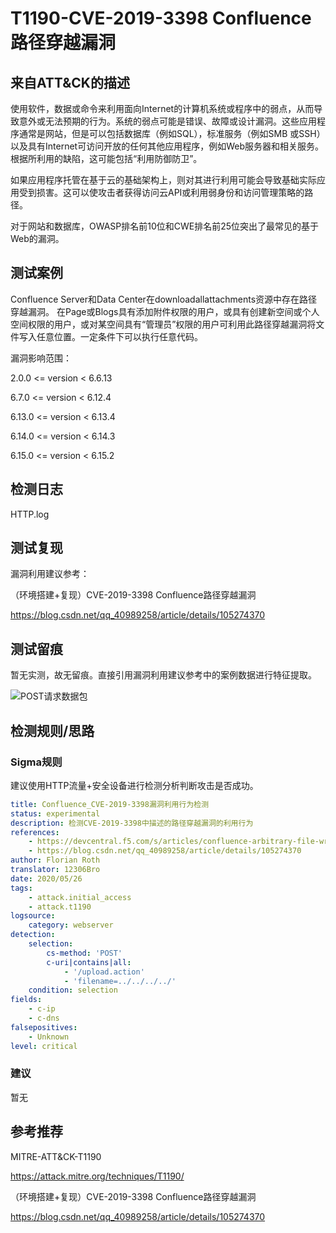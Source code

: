 # T1190-CVE-2019-3398 Confluence路径穿越漏洞

## 来自ATT&CK的描述

使用软件，数据或命令来利用面向Internet的计算机系统或程序中的弱点，从而导致意外或无法预期的行为。系统的弱点可能是错误、故障或设计漏洞。这些应用程序通常是网站，但是可以包括数据库（例如SQL），标准服务（例如SMB 或SSH）以及具有Internet可访问开放的任何其他应用程序，例如Web服务器和相关服务。根据所利用的缺陷，这可能包括“利用防御防卫”。

如果应用程序托管在基于云的基础架构上，则对其进行利用可能会导致基础实际应用受到损害。这可以使攻击者获得访问云API或利用弱身份和访问管理策略的路径。

对于网站和数据库，OWASP排名前10位和CWE排名前25位突出了最常见的基于Web的漏洞。

## 测试案例

Confluence Server和Data Center在downloadallattachments资源中存在路径穿越漏洞。 在Page或Blogs具有添加附件权限的用户，或具有创建新空间或个人空间权限的用户，或对某空间具有“管理员”权限的用户可利用此路径穿越漏洞将文件写入任意位置。一定条件下可以执行任意代码。

漏洞影响范围：

2.0.0 <= version < 6.6.13

6.7.0 <= version < 6.12.4

6.13.0 <= version < 6.13.4

6.14.0 <= version < 6.14.3

6.15.0 <= version < 6.15.2

## 检测日志

HTTP.log

## 测试复现

漏洞利用建议参考：

（环境搭建+复现）CVE-2019-3398 Confluence路径穿越漏洞

<https://blog.csdn.net/qq_40989258/article/details/105274370>

## 测试留痕

暂无实测，故无留痕。直接引用漏洞利用建议参考中的案例数据进行特征提取。

![POST请求数据包](https://img-blog.csdnimg.cn/20200402185139129.png?x-oss-process=image/watermark,type_ZmFuZ3poZW5naGVpdGk,shadow_10,text_aHR0cHM6Ly9ibG9nLmNzZG4ubmV0L3FxXzQwOTg5MjU4,size_16,color_FFFFFF,t_70)

## 检测规则/思路

### Sigma规则

建议使用HTTP流量+安全设备进行检测分析判断攻击是否成功。

```yml
title: Confluence_CVE-2019-3398漏洞利用行为检测
status: experimental
description: 检测CVE-2019-3398中描述的路径穿越漏洞的利用行为 
references:
    - https://devcentral.f5.com/s/articles/confluence-arbitrary-file-write-via-path-traversal-cve-2019-3398-34181
    - https://blog.csdn.net/qq_40989258/article/details/105274370
author: Florian Roth
translator: 12306Bro
date: 2020/05/26
tags:
    - attack.initial_access
    - attack.t1190
logsource:
    category: webserver
detection:
    selection:
        cs-method: 'POST'
        c-uri|contains|all:
            - '/upload.action'
            - 'filename=../../../../'
    condition: selection
fields:
    - c-ip
    - c-dns
falsepositives:
    - Unknown
level: critical
```

### 建议

暂无

## 参考推荐

MITRE-ATT&CK-T1190

<https://attack.mitre.org/techniques/T1190/>

（环境搭建+复现）CVE-2019-3398 Confluence路径穿越漏洞

<https://blog.csdn.net/qq_40989258/article/details/105274370>